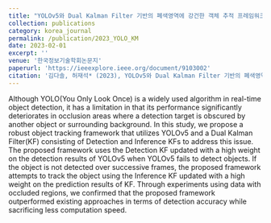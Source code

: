 ```yaml
---
title: "YOLOv5와 Dual Kalman Filter 기반의 폐색영역에 강건한 객체 추적 프레임워크"
collection: publications
category: korea_journal
permalink: /publication/2023_YOLO_KM
date: 2023-02-01
excerpt: ''
venue: '한국정보기술학회논문지'
paperurl: 'https://ieeexplore.ieee.org/document/9103002'
citation: '김다솔, 허재석* (2023), YOLOv5와 Dual Kalman Filter 기반의 폐색영역에 강건한 객체 추적 프레임워크, 한국정보기술학회논문지, 21(2), 19-32. (KCI)'
---
```


Although YOLO(You Only Look Once) is a widely used algorithm in real-time object detection, it has a
limitation in that its performance significantly deteriorates in occlusion areas where a detection target is obscured by
another object or surrounding background. In this study, we propose a robust object tracking framework that utilizes
YOLOv5 and a Dual Kalman Filter(KF) consisting of Detection and Inference KFs to address this issue. The
proposed framework uses the Detection KF updated with a high weight on the detection results of YOLOv5 when
YOLOv5 fails to detect objects. If the object is not detected over successive frames, the proposed framework
attempts to track the object using the Inference KF updated with a high weight on the prediction results of KF.
Through experiments using data with occluded regions, we confirmed that the proposed framework outperformed
existing approaches in terms of detection accuracy while sacrificing less computation speed.

